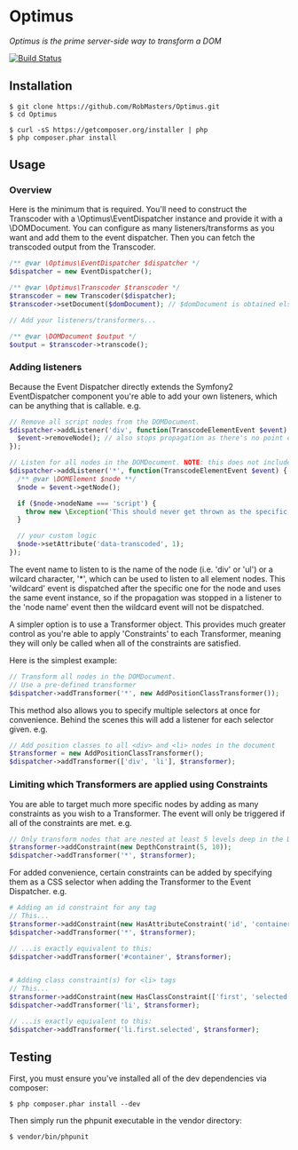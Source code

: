 Optimus
=======

_Optimus is the prime server-side way to transform a DOM_

[![Build Status](https://secure.travis-ci.org/RobMasters/Optimus.png?branch=master)](http://travis-ci.org/RobMasters/Optimus)

## Installation

```
$ git clone https://github.com/RobMasters/Optimus.git
$ cd Optimus

$ curl -sS https://getcomposer.org/installer | php
$ php composer.phar install

```

## Usage

### Overview

Here is the minimum that is required. You'll need to construct the Transcoder with a \Optimus\EventDispatcher instance
and provide it with a \DOMDocument. You can configure as many listeners/transforms as you want and add them to the
event dispatcher. Then you can fetch the transcoded output from the Transcoder.

```php
/** @var \Optimus\EventDispatcher $dispatcher */
$dispatcher = new EventDispatcher();

/** @var \Optimus\Transcoder $transcoder */
$transcoder = new Transcoder($dispatcher);
$transcoder->setDocument($domDocument); // $domDocument is obtained elsewhere

// Add your listeners/transformers...

/** @var \DOMDocument $output */
$output = $transcoder->transcode();
```

### Adding listeners

Because the Event Dispatcher directly extends the Symfony2 EventDispatcher component you're able to add your own listeners,
which can be anything that is callable. e.g.

```php
// Remove all script nodes from the DOMDocument.
$dispatcher->addListener('div', function(TranscodeElementEvent $event) {
  $event->removeNode(); // also stops propagation as there's no point continuing
});

// Listen for all nodes in the DOMDocument. NOTE: this does not include text nodes
$dispatcher->addListener('*', function(TranscodeElementEvent $event) {
  /** @var \DOMElement $node **/
  $node = $event->getNode();

  if ($node->nodeName === 'script') {
    throw new \Exception('This should never get thrown as the specific div listener is stopping propagation');
  }

  // your custom logic
  $node->setAttribute('data-transcoded', 1);
});
```

The event name to listen to is the name of the node (i.e. 'div' or 'ul') or a wilcard character, '*', which can be used to
listen to all element nodes. This 'wildcard' event is dispatched after the specific one for the node and uses  the same
event instance, so if the propagation was stopped in a listener to the 'node name' event then the wildcard event will not
be dispatched.

A simpler option is to use a Transformer object. This provides much greater control as you're able to apply 'Constraints'
to each Transformer, meaning they will only be called when all of the constraints are satisfied.

Here is the simplest example:

```php
// Transform all nodes in the DOMDocument.
// Use a pre-defined transformer
$dispatcher->addTransformer('*', new AddPositionClassTransformer());
```

This method also allows you to specify multiple selectors at once for convenience. Behind the scenes this will add a listener
for each selector given. e.g.

```php
// Add position classes to all <div> and <li> nodes in the document
$transformer = new AddPositionClassTransformer();
$dispatcher->addTransformer(['div', 'li'], $transformer);
```

### Limiting which Transformers are applied using Constraints

You are able to target much more specific nodes by adding as many constraints as you wish to a Transformer. The event will
only be triggered if all of the constraints are met. e.g.

```php
// Only transform nodes that are nested at least 5 levels deep in the DOM, but no more than 10,
$transformer->addConstraint(new DepthConstraint(5, 10));
$dispatcher->addTransformer('*', $transformer);
```

For added convenience, certain constraints can be added by specifying them as a CSS selector when adding the Transformer
to the Event Dispatcher. e.g.

```php
# Adding an id constraint for any tag
// This...
$transformer->addConstraint(new HasAttributeConstraint('id', 'container'));
$dispatcher->addTransformer('*', $transformer);

// ...is exactly equivalent to this:
$dispatcher->addTransformer('#container', $transformer);


# Adding class constraint(s) for <li> tags
// This...
$transformer->addConstraint(new HasClassConstraint(['first', 'selected']);
$dispatcher->addTransformer('li', $transformer);

// ...is exactly equivalent to this:
$dispatcher->addTransformer('li.first.selected', $transformer);
```

## Testing

First, you must ensure you've installed all of the dev dependencies via composer:

```
$ php composer.phar install --dev

```

Then simply run the phpunit executable in the vendor directory:

```
$ vendor/bin/phpunit
```

